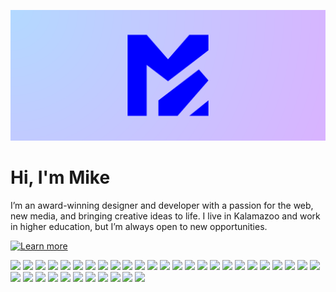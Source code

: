 [![Michael Sisk](srv/logo.svg)][url-more]

# Hi, I'm Mike

I’m an award-winning designer and developer with a passion for the web, new
media, and bringing creative ideas to life. I live in Kalamazoo and work in
higher education, but I’m always open to new opportunities.

[![Learn more][badge-more]][url-more]

![][badge-adobe]
![][badge-html]
![][badge-rollupjs]
![][badge-git]
![][badge-homebrew]
![][badge-composer]
![][badge-javascript]
![][badge-stylelint]
![][badge-markdown]
![][badge-seo]
![][badge-oss]
![][badge-node]
![][badge-nginx]
![][badge-vim]
![][badge-shell]
![][badge-regex]
![][badge-sql]
![][badge-oop]
![][badge-wcag]
![][badge-rest]
![][badge-affinity]
![][badge-css]
![][badge-godot]
![][badge-vscode]
![][badge-vagrant]
![][badge-wordpress]
![][badge-obs]
![][badge-eslint]
![][badge-php]
![][badge-figma]
![][badge-codacy]
![][badge-ssg]
![][badge-graphql]
![][badge-postcss]
![][badge-npm]
![][badge-apache]

[badge-adobe]: https://img.shields.io/badge/Adobe-dd3333?style=for-the-badge&logo=adobecreativecloud&logoColor=white
[badge-affinity]: https://img.shields.io/badge/Affinity-33bbff?style=for-the-badge&logo=affinity&logoColor=white
[badge-apache]: https://img.shields.io/badge/Apache-e83355?style=for-the-badge&logo=apache&logoColor=white
[badge-codacy]: https://img.shields.io/badge/Codacy-ff99ff?style=for-the-badge&logo=codacy&logoColor=black
[badge-composer]: https://img.shields.io/badge/Composer-ffc633?style=for-the-badge&logo=composer&logoColor=black
[badge-css]: https://img.shields.io/badge/CSS-3399ff?style=for-the-badge&logo=css3&logoColor=white
[badge-eslint]: https://img.shields.io/badge/ESlint-9933ff?style=for-the-badge&logo=eslint&logoColor=white
[badge-figma]: https://img.shields.io/badge/Figma-dd77ff?style=for-the-badge&logo=figma&logoColor=white
[badge-git]: https://img.shields.io/badge/Git-ff9933?style=for-the-badge&logo=git&logoColor=white
[badge-godot]: https://img.shields.io/badge/Godot-3376f3?style=for-the-badge&logo=godotengine&logoColor=white
[badge-graphql]: https://img.shields.io/badge/GraphQL-ff55bb?style=for-the-badge&logo=graphql&logoColor=white
[badge-homebrew]: https://img.shields.io/badge/Homebrew-ffaf33?style=for-the-badge&logo=homebrew&logoColor=black
[badge-html]: https://img.shields.io/badge/HTML-e85533?style=for-the-badge&logo=html5&logoColor=white
[badge-javascript]: https://img.shields.io/badge/JavaScript-ffdd33?style=for-the-badge&logo=javascript&logoColor=black
[badge-markdown]: https://img.shields.io/badge/Markdown-bbf333?style=for-the-badge&logo=markdown&logoColor=black
[badge-more]: https://img.shields.io/badge/Learn%20more-white?style=for-the-badge&logo=plex&logoColor=black
[badge-nginx]: https://img.shields.io/badge/Nginx-339933?style=for-the-badge&logo=nginx&logoColor=white
[badge-node]: https://img.shields.io/badge/Node-54ba33?style=for-the-badge&logo=nodedotjs&logoColor=white
[badge-npm]: https://img.shields.io/badge/npm-f33377?style=for-the-badge&logo=netapp&logoColor=white
[badge-obs]: https://img.shields.io/badge/OBS-7733f3?style=for-the-badge&logo=obsstudio&logoColor=white
[badge-oop]: https://img.shields.io/badge/OOP-36e8dc?style=for-the-badge&logo=databricks&logoColor=black
[badge-oss]: https://img.shields.io/badge/OSS-87dd44?style=for-the-badge&logo=opensourceinitiative&logoColor=black
[badge-php]: https://img.shields.io/badge/PHP-bb55ff?style=for-the-badge&logo=php&logoColor=white
[badge-postcss]: https://img.shields.io/badge/PostCSS-ff3399?style=for-the-badge&logo=postcss&logoColor=white
[badge-regex]: https://img.shields.io/badge/Regex-33bb99?style=for-the-badge&logo=codereview&logoColor=white
[badge-rest]: https://img.shields.io/badge/REST-3eddff?style=for-the-badge&logo=fastapi&logoColor=black
[badge-rollupjs]: https://img.shields.io/badge/RollupJS-f37733?style=for-the-badge&logo=rollupdotjs&logoColor=white
[badge-seo]: https://img.shields.io/badge/SEO-99ff33?style=for-the-badge&logo=duckduckgo&logoColor=black
[badge-shell]: https://img.shields.io/badge/Shell-33af77?style=for-the-badge&logo=windowsterminal&logoColor=white
[badge-sql]: https://img.shields.io/badge/SQL-33d1ba?style=for-the-badge&logo=sqlite&logoColor=white
[badge-ssg]: https://img.shields.io/badge/SSG-ff76dc?style=for-the-badge&logo=jekyll&logoColor=white
[badge-stylelint]: https://img.shields.io/badge/Stylelint-dde833?style=for-the-badge&logo=stylelint&logoColor=black
[badge-vagrant]: https://img.shields.io/badge/Vagrant-3333dd?style=for-the-badge&logo=vagrant&logoColor=white
[badge-vim]: https://img.shields.io/badge/Vim-33a455?style=for-the-badge&logo=vim&logoColor=white
[badge-vscode]: https://img.shields.io/badge/VSCode-3355e8?style=for-the-badge&logo=visualstudiocode&logoColor=white
[badge-wcag]: https://img.shields.io/badge/WCAG-33ffff?style=for-the-badge&logo=w3c&logoColor=black
[badge-wordpress]: https://img.shields.io/badge/WordPress-5533e8?style=for-the-badge&logo=wordpress&logoColor=white
[url-more]: https://mgsisk.com
